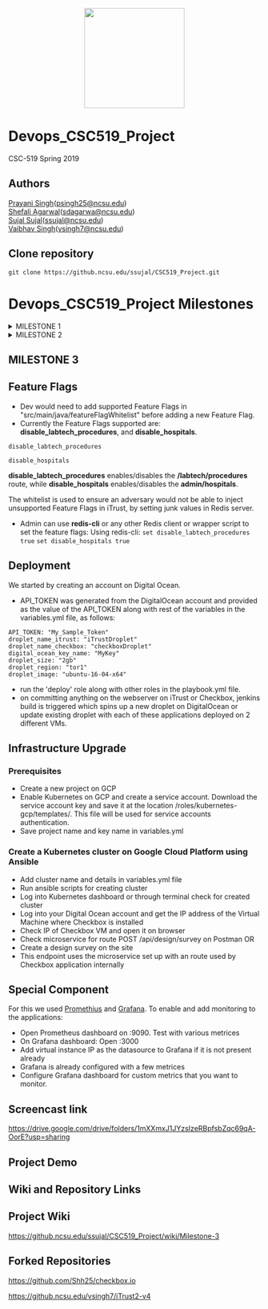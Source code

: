 <p align="center">
  <img width="200" height="200" src="https://upload.wikimedia.org/wikipedia/commons/e/e1/North_Carolina_State_University_Athletic_logo.svg">
</p>

# Devops_CSC519_Project
CSC-519 Spring 2019

## Authors
[Prayani Singh](https://github.ncsu.edu/psingh25)(psingh25@ncsu.edu) <br>
[Shefali Agarwal](https://github.ncsu.edu/Sdagarwa)(sdagarwa@ncsu.edu) <br>
[Sujal Sujal](https://github.ncsu.edu/ssujal)(ssujal@ncsu.edu) <br>
[Vaibhav Singh](https://github.ncsu.edu/vsingh7)(vsingh7@ncsu.edu) <br>

## Clone repository
```
git clone https://github.ncsu.edu/ssujal/CSC519_Project.git
```

# Devops_CSC519_Project Milestones 
<details><summary>MILESTONE 1</summary>

## Build Milestones

In this milestone, we have completed the following tasks:

:white_check_mark: Provisioning and configuring an jenkins server (on a remote VM), automatically using ansible. <br>

:white_check_mark: Using a combination of jenkins-job-builder and ansible, automatically setup build jobs for two applications: <br>
>  * A nodejs web application [checkbox.io](https://github.com/chrisparnin/checkbox.io).
>  * An "enterprise" Java system [iTrust](https://github.ncsu.edu/engr-csc326-staff/iTrust2-v4)

:white_check_mark: Using a combination of mocha/pm2, create a test script that will start and stop the checkbox.io service on the server. <br>

:white_check_mark: Create a simple git hook or GitHub webhook to trigger a build when a push is made to the repo. Demonstrate a passing build for each job after a commit. <br>

## Prerequisites
1. Install VirtualBox - version 5.2.* (Please install this version for baker to run smoothly. Vagrant can be used instead but extra setup and steps will be required to setup successfully)
2. Install Vagrant
3. Install Baker ([Baker website](https://docs.getbaker.io/installation/)) - latest stable version


## Installation and Instructions
1. Clone project from git repository
2. Create public and private key in ansible-srv directory from CLI using the command:
```
cd ansible-srv
ssh-keygen -t rsa -b 4096 -C "web-srv" -f web-srv
```
## Starting Web Server
1. Go into directory web-srv
```
cd web-srv
```
2. Create VM using baker (called from baker.yml).This will also save your public key in directory ~/.ssh/public_key which we need to add in authorized_keys once we are logged into the VM.
```
baker bake
```
3. Start VM using baker. Use command:
```
baker ssh
```
4. Set public key: (append key from public_key to authorized_keys)
```
cat ~/.ssh/public_key >> ~/.ssh/authorized_keys
```

## Starting Ansible Server
1. Go into directory ansible-srv
```
cd ansible-srv
```
2. Create VM using baker (called from baker.yml). This will also install ansible in the server directly and save your private key in directory ~/.ssh/web-srv which we need to add in in order to access the web server (Please do not share this key with anybody).
```
baker bake
```
3. Start VM using baker. Use command:
```
baker ssh
```
4. Change permission of private key
```
chmod 600 ~/.ssh/web-srv
```
5. Changed into linked directory for ansible server
```
cd /ansible-srv/
```
6. Open vars/common.yml in the project directory, add required credentials for database, jenkins, checkbox and iTrust.
A few variables have been supplied by us. These include a few URLs and plugins. Please do not make modifications to these existing variables as it may lead to incorrect installation of the project.

Note:
- For github credentials: please specify credentials from github.ncsu.com. These variables are used in our iTrust forked repository which is checked into https://github.ncsu.edu/. 
- For mail user and password, please specify credentials for any SMTP server (check for security measures if using server for non-standard protocols). 

7. Once the required credentials have been added, vault the common.yml file by calling this command:
````
ansible-vault encrypt vars/common.yml
````
This will encrypt your variable file and prompt for a password which can be used every time you want to run the Ansible playbook.

8. Call Ansible Playbook using inventory from main.yml file
```
ansible-playbook main.yml -i inventory --ask-vault-pass
```
This will prompt you for vault password. Enter password as added in step 7. This should run the Ansible Playbook.

9. Once everything is installed successfully, Jenkins can be accessed on the following port:
````
192.168.33.100:8080
````
It will prompt you for username and password, enter credentials as specified in vars/commons.yml for Jenkins. Once you are logged into Jenkins portal. You should see project builds for Checkbox and iTrust in a healthy state. To check working of the builds through Git hook, go to the next step.

## Jenkins Builds
To check Jenkins builds on commit, go into forked repository directory on web server. (as specified in vars/commons.yml). 
- CheckBox: Go into project directory where the server files are located. Commit a few changes into this repository and push it to the server. Open browser on Jenkins port as specified above.
Open jenkins on specified location above and check if the build is running.

- iTrust: Go into project directory where the server files are located. Commit a few changes into this repository and push it to the server. Open browser on Jenkins port as specified above.
Open jenkins on specified location above and check if the build is running.

## ScreenCast link
https://drive.google.com/drive/folders/1mXXmxJ1JYzsIzeRBpfsbZqc69qA-OorE?usp=sharing
</details>

<details><summary>MILESTONE 2</summary>

## Task Distribution
[Prayani Singh](https://github.ncsu.edu/psingh25)(psingh25@ncsu.edu) - Checkbox Static Analysis Implementation and Gates <br>
[Shefali Agarwal](https://github.ncsu.edu/Sdagarwa)(sdagarwa@ncsu.edu) - Fuzzer and Test Prioritization <br>
[Sujal Sujal](https://github.ncsu.edu/ssujal)(ssujal@ncsu.edu) - iTrust Analysis and Gates <br>
[Vaibhav Singh](https://github.ncsu.edu/vsingh7)(vsingh7@ncsu.edu) - Code coverage and Build Configuration <br>

## Build Milestones
In this milestone, we have completed the following tasks:

:white_check_mark: Code coverage, analysis for iTrust <br>
:white_check_mark: Fuzzer and Test Prioritization for iTrust <br>
:white_check_mark: Static Code Analysis for Checkbox <br>
:white_check_mark: Reports and Analysis <br>

## ChangeLog
1. Renamed main.yml > playbook.yml
2. var/common.yml > variables.yml (in root directory)
3. Added reports directory containing itrust and Checkbox reports

## Prerequisites
1. Setup web and ansible server as given in Milestone 1
2. Please make sure Milestone 1 along with the roles mentioned in scripts are up and running

## Starting Ansible Server
1. Changed into linked directory for ansible server
```
cd /ansible-srv/
```
2. Open variables.yml in the project directory, add required config and variable names for jenkins, checkbox and iTrust.
A few variables have been supplied by us. These include a few URLs and plugins. Please do not make modifications to these existing variables as it may lead to incorrect installation of the project.

3. Call Ansible Playbook using inventory from playbook.yml file
```
ansible-playbook playbook.yml -i inventory --ask-vault-pass
````

## Code Coverage, analysis for iTrust
1. Code coverage uses a plugin called [Jacoco](https://www.eclemma.org/jacoco/)
2. Static code analysis is conducted through plugin called [Checkstyle](http://checkstyle.sourceforge.net/)
2. Checkstyle analyses static code and Reports all warnings and errors. Report includes bugs, syntax warnings etc.
3. Configured through Jenkins and reports are displayed on Jenkins Job portal
4. Build fails when coverage is lesser than 50%

## Fuzzer and Test Prioritization for iTrust
1. There are 2 roles called Fuzzer and Test Prioritization. Fuzzer role is not included in playbook.yml and is run inside Test Prioritization role
2. Number of runs in variables.yml indicate how many times fuzzer will run
3. Number of seconds in variables.yml indicate the wait time before the next build is triggered. We have added the time as 250 seconds but it may differ based on system configuration

## Static Code Analysis for Checkbox
1. analysis.js is used to run static analyzer on all the Checkbox files.
2. Build failing criteria is based on failing one of the following: 
- When a method is longer than 80 lines
- When there are more than 6 conditions in a function
- When there are more than 165 characters on a given line

## Reports and Analysis
https://github.ncsu.edu/ssujal/CSC519_Project/tree/master/reports
Includes:
1. Description Report
2. Test Prioritization Report
3. Sample Coverage Report
4. Checkbox Analysis Report

## Screencast link
https://drive.google.com/drive/folders/1mXXmxJ1JYzsIzeRBpfsbZqc69qA-OorE?usp=sharing
</details>

## MILESTONE 3

## Feature Flags
* Dev would need to add supported Feature Flags in "src/main/java/featureFlagWhitelist" before adding a new Feature Flag.
* Currently the Feature Flags supported are:
**disable_labtech_procedures**, and
**disable_hospitals**.

`disable_labtech_procedures`

`disable_hospitals`

**disable_labtech_procedures** enables/disables the **/labtech/procedures** route, while **disable_hospitals** enables/disables the **admin/hospitals**.

The whitelist is used to ensure an adversary would not be able to inject unsupported Feature Flags in iTrust, by setting junk values in Redis server.

* Admin can use **redis-cli** or any other Redis client or wrapper script to set the feature flags:
Using redis-cli:
`set disable_labtech_procedures true`
`set disable_hospitals true`


## Deployment
We started by creating an account on Digital Ocean.

- API_TOKEN was generated from the DigitalOcean account and provided as the value of the API_TOKEN along with rest of the variables in the variables.yml file, as follows:
```
API_TOKEN: "My_Sample_Token"
droplet_name_itrust: "iTrustDroplet"
droplet_name_checkbox: "checkboxDroplet"
digital_ocean_key_name: "MyKey"
droplet_size: "2gb"
droplet_region: "tor1"
droplet_image: "ubuntu-16-04-x64"
```
- run the 'deploy' role along with other roles in the playbook.yml file.
- on committing anything on the webserver on iTrust or Checkbox, jenkins build is triggered which spins up a new droplet on DigitalOcean or update existing droplet with each of these applications deployed on 2 different VMs.


## Infrastructure Upgrade
### Prerequisites
- Create a new project on GCP
- Enable Kubernetes on GCP and create a service account. Download the service account key and save it at the location /roles/kubernetes-gcp/templates/. This file will be used for service accounts authentication.
- Save project name and key name in variables.yml

### Create a Kubernetes cluster on Google Cloud Platform using Ansible
- Add cluster name and details in variables.yml file
- Run ansible scripts for creating cluster
- Log into Kubernetes dashboard or through terminal check for created cluster
- Log into your Digital Ocean account and get the IP address of the Virtual Machine where Checkbox is installed
- Check IP of Checkbox VM and open it on browser
- Check microservice for route POST /api/design/survey on Postman 
OR
- Create a design survey on the site
- This endpoint uses the microservice set up with an route used by Checkbox application internally

## Special Component

For this we used [Promethius](https://prometheus.io) and [Grafana](https://prometheus.io/docs/visualization/grafana/). 
To enable and add monitoring to the applications:
- Open Prometheus dashboard on <VM IP>:9090. Test with various metrices
- On Grafana dashboard: Open <Build server IP>:3000
- Add virtual instance IP as the datasource to Grafana if it is not present already
- Grafana is already configured with a few metrices
- Configure Grafana dashboard for custom metrics that you want to monitor.

## Screencast link
https://drive.google.com/drive/folders/1mXXmxJ1JYzsIzeRBpfsbZqc69qA-OorE?usp=sharing

## Project Demo

## Wiki and Repository Links

## Project Wiki
https://github.ncsu.edu/ssujal/CSC519_Project/wiki/Milestone-3

## Forked Repositories
https://github.com/Shh25/checkbox.io

https://github.ncsu.edu/vsingh7/iTrust2-v4

